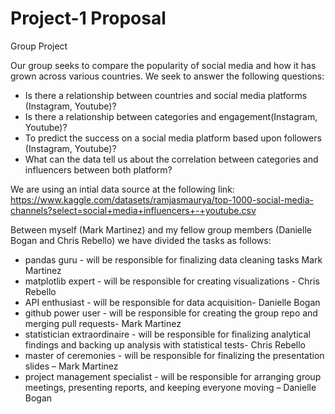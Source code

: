 # Project-1 Proposal
Group Project

Our group seeks to compare the popularity of social media and how it has grown across various countries. We seek to answer the following questions:
-	Is there a relationship between countries and social media platforms (Instagram, Youtube)?
- Is there a relationship between categories and engagement(Instagram, Youtube)?
- To predict the success on a social media platform based upon followers (Instagram, Youtube)?
-	What can the data tell us about the correlation between categories and influencers between both platform?

We are using an intial data source at the following link: https://www.kaggle.com/datasets/ramjasmaurya/top-1000-social-media-channels?select=social+media+influencers+-+youtube.csv

Between myself (Mark Martinez) and my fellow group members (Danielle Bogan and Chris Rebello) we have divided the tasks as follows:

-	pandas guru - will be responsible for finalizing data cleaning tasks Mark Martinez
-	matplotlib expert - will be responsible for creating visualizations - Chris Rebello
-	API enthusiast - will be responsible for data acquisition- Danielle Bogan
-	github power user - will be responsible for creating the group repo and merging pull requests- Mark Martinez
-	statistician extraordinaire - will be responsible for finalizing analytical findings and backing up analysis with statistical tests- Chris Rebello
-	master of ceremonies - will be responsible for finalizing the presentation slides – Mark Martinez
-	project management specialist - will be responsible for arranging group meetings, presenting reports, and keeping everyone moving – Danielle Bogan

